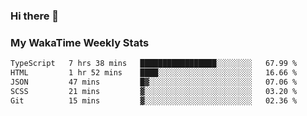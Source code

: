 ### Hi there 👋

<!--
**royschrauwen/royschrauwen** is a ✨ _special_ ✨ repository because its `README.md` (this file) appears on your GitHub profile.

Here are some ideas to get you started:

- 🔭 I’m currently working on ...
- 🌱 I’m currently learning ...
- 👯 I’m looking to collaborate on ...
- 🤔 I’m looking for help with ...
- 💬 Ask me about ...
- 📫 How to reach me: ...
- 😄 Pronouns: ...
- ⚡ Fun fact: ...
-->


### My WakaTime Weekly Stats
<!--START_SECTION:waka-->

```txt
TypeScript   7 hrs 38 mins   █████████████████░░░░░░░░   67.99 %
HTML         1 hr 52 mins    ████░░░░░░░░░░░░░░░░░░░░░   16.66 %
JSON         47 mins         █▓░░░░░░░░░░░░░░░░░░░░░░░   07.06 %
SCSS         21 mins         ▓░░░░░░░░░░░░░░░░░░░░░░░░   03.20 %
Git          15 mins         ▓░░░░░░░░░░░░░░░░░░░░░░░░   02.36 %
```

<!--END_SECTION:waka-->
